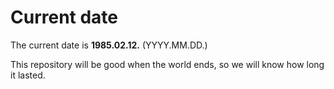 # Current date

The current date is **1985.02.12.** (YYYY.MM.DD.)

This repository will be good when the world ends, so we will know how long it lasted.